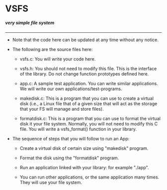 # VSFS
##### very simple file system

---

* Note that the code here can be updated at any time without any notice. 


* The following are the source files here: 
   
   - vsfs.c: You will write your code here. 
   
   - vsfs.h: You should not need to modify this file. This is the interface of the library. Do not change function prototypes defined here. 
   
   - app.c: A sample test application. You can write similar applications. We will write our own applications/test-programs. 
   
   - makedisk.c: This is a program that you can use to create a virtual disk (i.e., a Linux file that of a given size that will act as the storage that your FS will manage and store files). 
   
   - formatdisk.c: This is a program that you can use to format the virtual disk it your file system. Normally, you will not need to modify this C file. You will write a vsfs_format() function in your library. 


* The sequence of steps that you will follow to run an App: 
   
   - Create a virtual disk of certain size using "makedisk" program. 
   
   - Format the disk using the "formatdisk" program. 
   
   - Run an application linked with your library: for example "./app". 
   
   - You can run other applications, or the same application many times. They will use your file system. 
